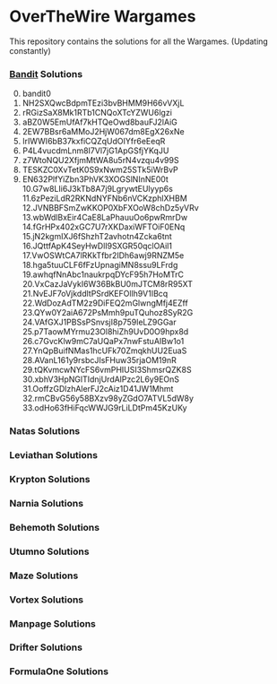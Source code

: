 # OverTheWire Wargames
This repository contains the solutions for all the Wargames. (Updating constantly)

### [Bandit](https://overthewire.org/wargames/bandit/) Solutions
0. bandit0
1. NH2SXQwcBdpmTEzi3bvBHMM9H66vVXjL
2. rRGizSaX8Mk1RTb1CNQoXTcYZWU6lgzi
3. aBZ0W5EmUfAf7kHTQeOwd8bauFJ2lAiG
4. 2EW7BBsr6aMMoJ2HjW067dm8EgX26xNe
5. lrIWWI6bB37kxfiCQZqUdOIYfr6eEeqR
6. P4L4vucdmLnm8I7Vl7jG1ApGSfjYKqJU
7. z7WtoNQU2XfjmMtWA8u5rN4vzqu4v99S
8. TESKZC0XvTetK0S9xNwm25STk5iWrBvP
9. EN632PlfYiZbn3PhVK3XOGSlNInNE00t
10.G7w8LIi6J3kTb8A7j9LgrywtEUlyyp6s
11.6zPeziLdR2RKNdNYFNb6nVCKzphlXHBM
12.JVNBBFSmZwKKOP0XbFXOoW8chDz5yVRv
13.wbWdlBxEir4CaE8LaPhauuOo6pwRmrDw
14.fGrHPx402xGC7U7rXKDaxiWFTOiF0ENq
15.jN2kgmIXJ6fShzhT2avhotn4Zcka6tnt
16.JQttfApK4SeyHwDlI9SXGR50qclOAil1
17.VwOSWtCA7lRKkTfbr2IDh6awj9RNZM5e
18.hga5tuuCLF6fFzUpnagiMN8ssu9LFrdg
19.awhqfNnAbc1naukrpqDYcF95h7HoMTrC
20.VxCazJaVykI6W36BkBU0mJTCM8rR95XT
21.NvEJF7oVjkddltPSrdKEFOllh9V1IBcq
22.WdDozAdTM2z9DiFEQ2mGlwngMfj4EZff
23.QYw0Y2aiA672PsMmh9puTQuhoz8SyR2G
24.VAfGXJ1PBSsPSnvsjI8p759leLZ9GGar
25.p7TaowMYrmu23Ol8hiZh9UvD0O9hpx8d
26.c7GvcKlw9mC7aUQaPx7nwFstuAIBw1o1
27.YnQpBuifNMas1hcUFk70ZmqkhUU2EuaS
28.AVanL161y9rsbcJIsFHuw35rjaOM19nR
29.tQKvmcwNYcFS6vmPHIUSI3ShmsrQZK8S 
30.xbhV3HpNGlTIdnjUrdAlPzc2L6y9EOnS
31.OoffzGDlzhAlerFJ2cAiz1D41JW1Mhmt
32.rmCBvG56y58BXzv98yZGdO7ATVL5dW8y
33.odHo63fHiFqcWWJG9rLiLDtPm45KzUKy



### Natas Solutions
### Leviathan Solutions
### Krypton Solutions
### Narnia Solutions
### Behemoth Solutions
### Utumno Solutions
### Maze Solutions
### Vortex Solutions
### Manpage Solutions
### Drifter Solutions
### FormulaOne Solutions

